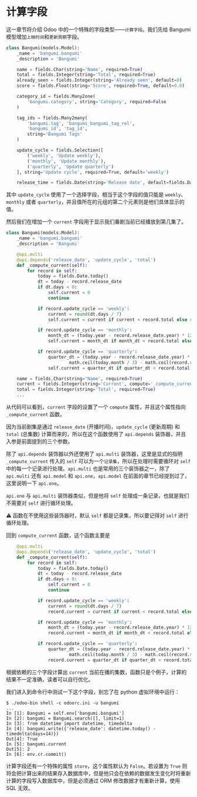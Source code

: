 # 计算字段

这一章节将介绍 Odoo 中的一个特殊的字段类型——`计算字段`。我们先给 Bangumi 模型增加`上映时间`和`更新周期`字段。  

```python
class Bangumi(models.Model):
    _name = 'bangumi.bangumi'
    _description = 'Bangumi'

    name = fields.Char(string='Name', required=True)
    total = fields.Integer(string='Total', required=True)
    already_seen = fields.Integer(string='Already seen', default=0)
    score = fields.Float(string='Score', required=True, default=0.0)

    category_id = fields.Many2one(
        'bangumi.category', string='Category', required=False
    )

    tag_ids = fields.Many2many(
        'bangumi.tag', 'bangumi_bangumi_tag_rel',
        'bangumi_id', 'tag_id',
        string='Bangumi Tags'
    )

    update_cycle = fields.Selection([
        ('weekly', 'Update weekly'),
        ('monthly', 'Update monthly'),
        ('quarterly', 'Update quarterly')
    ], string='Update cycle', required=True, default='weekly')

    release_time = fields.Date(string='Release date', default=fields.Date.today(), required=True)
```

其中 `update_cycle` 使用了一个选择字段，相当于这个字段的值只能是 `weekly`、`monthly` 或者 `quarterly`，并且值所在的元组的第二个元素则是他们具体显示的值。  

然后我们在增加一个 `current` 字段用于显示我们番剧当前已经播放到第几集了。  

```python
class Bangumi(models.Model):
    _name = 'bangumi.bangumi'
    _description = 'Bangumi'

    @api.multi
    @api.depends('release_date', 'update_cycle', 'total')
    def _compute_current(self):
        for record in self:
            today = fields.Date.today()
            dt = today - record.release_date
            if dt.days < 0:
                self.current = 0
                continue

            if record.update_cycle == 'weekly':
                current = round(dt.days / 7)
                self.current = current if current < record.total else record.total

            if record.update_cycle == 'monthly':
                month_dt = (today.year - record.release_date.year) * 12 + (today.month - record.release_date.month)
                self.current = month_dt if month_dt < record.total else record.total

            if record.update_cycle == 'quarterly':
                quarter_dt = (today.year - record.release_date.year) * 4 + (
                        math.ceil(today.month / 3) - math.ceil(record.release_date.month / 3))
                self.current = quarter_dt if quarter_dt < record.total else record.total

    name = fields.Char(string='Name', required=True)
    current = fields.Integer(string='Current', compute='_compute_current')
    total = fields.Integer(string='Total', required=True)
    ...
```

从代码可以看到，`current` 字段的设置了一个 `compute` 属性，并且这个属性指向 `_compute_current` 函数。  
  
因为当前剧集是通过 `release_date` (开播时间)，`update_cycle` (更新周期) 和 `total` (总集数) 计算而来的，所以在这个函数使用了 `api.depends` 装饰器，并且入参是前面提到的三个参数。  

除了 `api.depends` 装饰器以外还使用了 `api.multi` 装饰器，这里是显式的指明 `_compute_current` 传入的 `self` 可以为一个`记录集`，所以在处理时需要循环对 `self` 中的每一个记录进行处理。`api.multi` 也是常用的三个装饰器之一，除了 `api.multi` 还有 `api.model` 和 `api.one`，`api.model` 在前面的章节已经提到过了，这里说明一下 `api.one`。    

`api.one` 与 `api.multi` 装饰器类似，但是他将 `self` 处理成一条记录，也就是我们不需要对 `self` 进行循环处理。    

⚠️ 函数在不使用这些装饰器时，默认 `self` 都是记录集，所以要记得对 `self` 进行循环处理。  

回到 `compute_current` 函数，这个函数主要是  

```python
    @api.multi
    @api.depends('release_date', 'update_cycle', 'total')
    def _compute_current(self):
        for record in self:
            today = fields.Date.today()
            dt = today - record.release_date
            if dt.days < 0:
                self.current = 0
                continue

            if record.update_cycle == 'weekly':
                current = round(dt.days / 7)
                record.current = current if current < record.total else record.total

            if record.update_cycle == 'monthly':
                month_dt = (today.year - record.release_date.year) * 12 + (today.month - record.release_date.month)
                record.current = month_dt if month_dt < record.total else record.total

            if record.update_cycle == 'quarterly':
                quarter_dt = (today.year - record.release_date.year) * 4 + (
                        math.ceil(today.month / 3) - math.ceil(record.release_date.month / 3))
                record.current = quarter_dt if quarter_dt < record.total else record.total
```

根据依赖的三个字段计算出 `current` 当前在播的集数，函数只是个例子，计算的结果不一定准确，读者可以自行优化。  

我们进入到命令行中测试一下这个字段，别忘了在 python 虚拟环境中运行：

```shell
$ ./odoo-bin shell -c odoorc.ini -u bangumi
...
In [1]: Bangumi = self.env['bangumi.bangumi']
In [2]: bangumi = Bangumi.search([], limit=1)
In [3]: from datetime import datetime, timedelta
In [4]: bangumi.write({'release_date': datetime.today() - timedelta(days=14)})  
Out[4]: True
In [5]: bangumi.current                                                                
Out[5]: 2
In [6]: env.cr.commit()
```

计算字段还有一个特殊的属性 `store`，这个属性默认为 `False`。若设置为 `True` 则将会把计算出来的结果存入数据库中，但是他只会在依赖的数据发生变化时将重新计算的字段写入数据库中，但是必须通过 ORM 修改数据才有重新计算，使用 SQL 无效。
  
